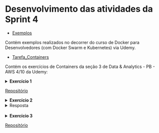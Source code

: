 # Desenvolvimento das atividades da Sprint 4

* [Exemplos](https://github.com/telmacarvalho/programa_de_bolsas_compass/tree/main/Docker/Exemplos)

Contém exemplos realizados no decorrer do curso de Docker para Desenvolvedores (com Docker Swarm e Kubernetes) via Udemy.

* [Tarefa_Containers](https://github.com/telmacarvalho/programa_de_bolsas_compass/tree/main/Docker/Tarefa_Containers)

Contém os exercícios de Containers da seção 3 de Data & Analytics - PB - AWS 4/10 da Udemy:


<details>
<summary>
<b>Exercício 1</b>
</summary>

Construa uma imagem a partir de um arquivo de instruções (Dockerfile) que execute o código carguru.py. Após, execute um container a partir da imagem criada.

</details>

[Repositório](https://github.com/telmacarvalho/programa_de_bolsas_compass/tree/main/Docker/Tarefa_Containers/Ex_1)

<details>
<summary>
<b>Exercício 2</b>
</summary>

É possível reutilizar containers? Em caso positivo, apresente o comando necessário para reiniciar um dos conteiners em seu ambiente Docker. Não sendo possível reutilizar, justifique sua resposta.

</details>


<details>
<summary>
</>Resposta</>
</summary>

É possível reutilizar containers através do comando:\
 ```docker start -i <ex_1>```

</details><br /> 

<details>
<summary>
<b>Exercício 3</b>
</summary>

Agora vamos exercitar a criação de um container que permita receber inputs durante sua execução. Seguem as instruções.

-- Criar novo script Python que implementa o algoritmo a seguir:

1. Receber uma string via input

2. Gerar o hash  da string por meio do algoritmo SHA-1

3. Imprimir o hash em tela, utilizando o método hexdigest

4. Retornar ao passo 1

-- Criar uma imagem Docker chamada mascarar-dados que execute o script Python criado anteriormente

--  Iniciar um container a partir da imagem, enviando algumas palavras para mascaramento

-- Registrar o conteúdo do script Python, arquivo Dockerfile e comando de inicialização do container neste espaço.

</details>


[Repositório](https://github.com/telmacarvalho/programa_de_bolsas_compass/tree/main/Docker/Tarefa_Containers/Ex_3)